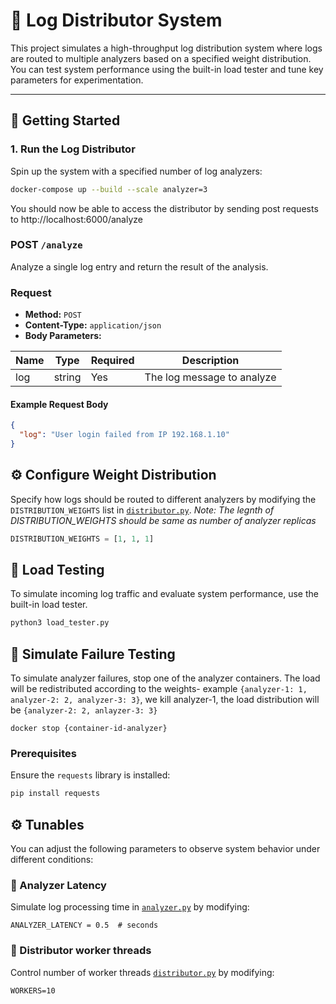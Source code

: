 # 🧪 Log Distributor System

This project simulates a high-throughput log distribution system where logs are routed to multiple analyzers based on a specified weight distribution. You can test system performance using the built-in load tester and tune key parameters for experimentation.

---

## 🚀 Getting Started

### 1. Run the Log Distributor

Spin up the system with a specified number of log analyzers:

```bash
docker-compose up --build --scale analyzer=3
```
You should now be able to access the distributor by sending post requests to http://localhost:6000/analyze

### POST `/analyze`

Analyze a single log entry and return the result of the analysis.

### Request

- **Method:** `POST`
- **Content-Type:** `application/json`
- **Body Parameters:**

| Name | Type   | Required | Description               |
|------|--------|----------|---------------------------|
| log  | string | Yes      | The log message to analyze |

#### Example Request Body

```json
{
  "log": "User login failed from IP 192.168.1.10"
}
```

## ⚙️ Configure Weight Distribution

Specify how logs should be routed to different analyzers by modifying the `DISTRIBUTION_WEIGHTS` list in [`distributor.py`](./distributor/distributor.py). *Note: The legnth of DISTRIBUTION_WEIGHTS should be same as number of analyzer replicas*

```python
DISTRIBUTION_WEIGHTS = [1, 1, 1]
```
## 🧪 Load Testing

To simulate incoming log traffic and evaluate system performance, use the built-in load tester.

```python
python3 load_tester.py
```

## 🧪 Simulate Failure Testing

To simulate analyzer failures, stop one of the analyzer containers. The load will be redistributed according to the weights- example `{analyzer-1: 1, analyzer-2: 2, analyzer-3: 3}`, we kill analyzer-1, the load distribution will be `{analyzer-2: 2, anlayzer-3: 3}`


```
docker stop {container-id-analyzer}
```

### Prerequisites

Ensure the `requests` library is installed:

```bash
pip install requests
```

## ⚙️ Tunables

You can adjust the following parameters to observe system behavior under different conditions:

### 🔧 Analyzer Latency

Simulate log processing time in [`analyzer.py`](./analyzer/analyzer.py) by modifying:

```
ANALYZER_LATENCY = 0.5  # seconds
```

### 🔧 Distributor worker threads

Control number of worker threads [`distributor.py`](./distributor/distributor.py) by modifying:

```
WORKERS=10
```
